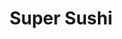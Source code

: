---
layout: place
title: "Super Sushi"
permalink: /nevada/las-vegas/super-sushi.html
stateAbbr: NV
stateName: Nevada
cityName: Las Vegas
place_id: ChIJ____NuXGyIARdZNsxBDXBX0
photos:
  - name: >-
      places/ChIJ____NuXGyIARdZNsxBDXBX0/photos/AeeoHcIHVAZ9pqEfA3jI0hF5mqouUHW34iehexzhEdqFthGo20B7DzWFuunQUiXzQwsSNBzwPLIk29DW_Y5zpzCsFajtJDfNFJDl1lzH-9rU4zJsgWdDnQwwt1A99CSlFUTMaQr_ALZgh3XMJYgxTkivzxNYmhKdPbgo3_01DPHGbfzxjHBJUp9h-CfyUTkEBWhJ5cI26NNTUvn2ew8LJN3WR6SYuzNRYF9HnsrdsLgJrGItClmtFLN7EnRsJ88fTTi09cllqo8QHJ7ot4nH76tlhdQbR1jrKcBPigsVNbSK_dtnRKqwC-AmLvif3lZ2cqrB4I78uri5ZPy2wPtUAIuFRMnDNzY5xlqNBx77tN4HaewaY3YU1BGoZDirYqLZGeH0jSytv9_VGHVnxQQsfuHOE_qHG__3xWbxM7RMjyiXyK_OeA
    widthPx: 4032
    heightPx: 3024
    authorAttributions:
      - displayName: Mark Vetanen
        uri: https://maps.google.com/maps/contrib/117222115529308815762
        photoUri: >-
          https://lh3.googleusercontent.com/a-/ALV-UjUq4pRdJ2vxkbjN-wZ8ugCea3RZr0JQFGXz3H4bBrEW_DCbGJQgcA=s100-p-k-no-mo
    flagContentUri: >-
      https://www.google.com/local/imagery/report/?cb_client=maps_api_places.places_api&image_key=!1e10!2sCIHM0ogKEICAgICknY3IWw&hl=en-US
    googleMapsUri: >-
      https://www.google.com/maps/place//data=!3m4!1e2!3m2!1sCIHM0ogKEICAgICknY3IWw!2e10!4m2!3m1!1s0x80c8c6e536ffffff:0x7d05d710c46c9375
  - name: >-
      places/ChIJ____NuXGyIARdZNsxBDXBX0/photos/AeeoHcKUPzvd2eP5kyxZ7eRFtsbQ-7HZU4htl-P00i71r1gCPuy2nF8e3XhMgd-oElUDsboaYIWBLO7GowMOTQZ11OHoXbmceBHALFQgXsmeggFez4-2q40-9f6cvxD6idGi_xBozRiJTnSUiBWglZCyF4Jayq57vmr3Fff6Cg7svsYaxX3dLO8TL_NkAZa0Gj1glMWhO-eu_D9P-2E_W6Qc7q2qp9Vh6siLHbn2kzuzDbcMmhLvj0lIBpag_UJ8FUZV78jTnm-C6D-_261t1NU654N1f7GjWkJL--8HfyHytBpT5Wy-jpJLIKcVYEdOJKYj40F3TKGIlj7OfqGtHKKgoPV29NttIs49KrdZWn_rADhjVhJZE6FfAvbauyyJWnABZW_--lNiTMfAT-JUTgqPlmsXa6yzU0ZeLE94m10Fbcs
    widthPx: 3840
    heightPx: 2160
    authorAttributions:
      - displayName: Khan Vegas
        uri: https://maps.google.com/maps/contrib/113620994733829354264
        photoUri: >-
          https://lh3.googleusercontent.com/a-/ALV-UjUR4e_mejhDj-txIR2naafiWUA_wO6YMMB_vOvhff_z9K6066BD=s100-p-k-no-mo
    flagContentUri: >-
      https://www.google.com/local/imagery/report/?cb_client=maps_api_places.places_api&image_key=!1e10!2sCIHM0ogKEICAgMDQ18aGUQ&hl=en-US
    googleMapsUri: >-
      https://www.google.com/maps/place//data=!3m4!1e2!3m2!1sCIHM0ogKEICAgMDQ18aGUQ!2e10!4m2!3m1!1s0x80c8c6e536ffffff:0x7d05d710c46c9375
  - name: >-
      places/ChIJ____NuXGyIARdZNsxBDXBX0/photos/AeeoHcJAU68SFMmMasCj2gyQ1rltFQUwqr_GdSrD_UOhpwXn2v8rN3FzDPt3iVT-ltHTaCoKXLAtoGJObO1-mNtAT1I6p0fcbGytrujuzZrYBJfwteYyBvOWXnSI4xCH5h5e0gZf1zcKRSTquX1WiA05UE_Xue_VD_xot9B9l6-S-smuxzI5ExkoYpycOt3C--zWStK4N6qfbD_SDd6biSYqW0zTfMCbSfSJZi-c7M0bCh893FbnVEQq1ZOW7zq-4T2xEVxeNUHWpwsm8RUX41Gc-gtHyLSWi3qCKBWUfTFuo6tJtehbqj5suXJqSIOhPqpCU5jpfaBVMYHKFjSvyumu2CQ-D8l4iJttAKeJGGHIZG7E2nWd04ZnOAWTW9nOZl7DQx2DafRlur48oSDOvzE9dnLJVI9OE6i4-5c8xCgobtwb7VJ8
    widthPx: 3840
    heightPx: 2160
    authorAttributions:
      - displayName: Khan Vegas
        uri: https://maps.google.com/maps/contrib/113620994733829354264
        photoUri: >-
          https://lh3.googleusercontent.com/a-/ALV-UjUR4e_mejhDj-txIR2naafiWUA_wO6YMMB_vOvhff_z9K6066BD=s100-p-k-no-mo
    flagContentUri: >-
      https://www.google.com/local/imagery/report/?cb_client=maps_api_places.places_api&image_key=!1e10!2sCIHM0ogKEICAgMDQ18aG0QE&hl=en-US
    googleMapsUri: >-
      https://www.google.com/maps/place//data=!3m4!1e2!3m2!1sCIHM0ogKEICAgMDQ18aG0QE!2e10!4m2!3m1!1s0x80c8c6e536ffffff:0x7d05d710c46c9375
  - name: >-
      places/ChIJ____NuXGyIARdZNsxBDXBX0/photos/AeeoHcKLgTUOJG4cJG30OA5Hj9Dp0TuHQnE8Ki3U3hYfOxpaD8xBCjQjthcUrj1raCsOsgmiGKqPN1uS6xyvpqCnN98jDNxiVuFm8F9zH6ag-JjKRUfW9DZwZdsErO3Q-SqAVm4LtNnsHYJ3A_1cTP8eciPFitZYrrtE7r78pFgraw1a3fTee-yGAXv8EOCh1s46yqHsQ-pwFjYHugC2dn7Bwc0NpLj1xx1aEHB7x8hlT29Kk7kL1GZkcJULDJ5yTcLt_LuQXZhbY1q0pgLaO3_r4tTVZpwOr7UTA56QN9P1d00xoYVbd3fyWblg8_GplMYE74lGyQuzy1prokoQiWza9-FlMU0GIdPNyjbeyJpMRMwUL-TG-4TZSAeRP7lf998zir5MNbNqhKPw_NBB533ARNAu1ldxVcn636hWjbG3yTiavAIa
    widthPx: 4000
    heightPx: 2252
    authorAttributions:
      - displayName: Bandido Anderson
        uri: https://maps.google.com/maps/contrib/110946923677935008255
        photoUri: >-
          https://lh3.googleusercontent.com/a-/ALV-UjUNNrbTCAt-6tmoGtQCn4bmatz-wffu1YLfJVkS8iKaGPDAnyM=s100-p-k-no-mo
    flagContentUri: >-
      https://www.google.com/local/imagery/report/?cb_client=maps_api_places.places_api&image_key=!1e10!2sCIHM0ogKEICAgIDvwpDrlwE&hl=en-US
    googleMapsUri: >-
      https://www.google.com/maps/place//data=!3m4!1e2!3m2!1sCIHM0ogKEICAgIDvwpDrlwE!2e10!4m2!3m1!1s0x80c8c6e536ffffff:0x7d05d710c46c9375
  - name: >-
      places/ChIJ____NuXGyIARdZNsxBDXBX0/photos/AeeoHcJ4OBAFDyykq4HNHpplsdFV0OGlOAFdBw8pH8jsUZLgj84ug2fJ17O9qG6bcIvnSRnj8Q3Hi3r5rlIv_t_fVan5XhEwBO4RV7Liiw0jEQ_3wGOaIBnjftl_2gUYxhULsREepCixlbEMlrFFQZvrv4lKA1PNvy_-LTqmz6z6zD1mphJrTvgGuJWP3vDiWSrIAwBYmVxDuOPcRb2mUYX2lK59JDGR-YoL1Hb8_-oHdltrW4bP27F-QJSfEn6bAw2iut4NpJzMq5-KDwZMHlzUKU_V-NTNQgfmOc3z3lsZegf4gM8Cg_LeVqc5yOw4QPpMugvSH7HmrDYuL3ltBnhuMw0yXDTArnLzUYL5if0slo3wrm26uocFkub4lkSm1tclfrv4_77yDY_2yrrk6qEnstN6u_fKxB6AFd_GZYR2fC-2VR0
    widthPx: 4000
    heightPx: 2252
    authorAttributions:
      - displayName: Olga Smith
        uri: https://maps.google.com/maps/contrib/106387834595100587050
        photoUri: >-
          https://lh3.googleusercontent.com/a-/ALV-UjV_srjkNbUj4_RfIt4ubhba-X6Qr2QekQxetIY2kYLR3Cdx6UrGtQ=s100-p-k-no-mo
    flagContentUri: >-
      https://www.google.com/local/imagery/report/?cb_client=maps_api_places.places_api&image_key=!1e10!2sCIHM0ogKEICAgICHloTc2AE&hl=en-US
    googleMapsUri: >-
      https://www.google.com/maps/place//data=!3m4!1e2!3m2!1sCIHM0ogKEICAgICHloTc2AE!2e10!4m2!3m1!1s0x80c8c6e536ffffff:0x7d05d710c46c9375
  - name: >-
      places/ChIJ____NuXGyIARdZNsxBDXBX0/photos/AeeoHcK1uR4ROo8pV-f-7opyvEjhh1bz7d505_1SGLGwDsYV8KSwv_4ntI6pAUBUKYqZ7KKhnKhdDsy79eRGu8eB5svbCQPebGz6S7BDlzLx2YPIKQKU6bY1yHyseqt6TairxZWPD5DoZGoLK8amLmnlm0ST9Y8avBy6xRmhstX6X-w2JYSrifLpq1A5awMa_Wnk3on20xQ5tMQnszpduqOMHCT1CPVSG9GUgWvrZdCS3pgySLqIwVS20Bv8YeB5Cgav3UvmC2vzGdH_WIHwotB27TQDDsibrUGxPD1JBe4g8UHG4IZkBNJUw8iiEcRl24aAaUg7yo-rAiqaJfgNHD_RcmuoM3JuZ-NbvyAyGe3iCG96BatOYt4tI2lQ0sCn8-xqJbSFxqCg8xFX_KTm2wq7kqM7Fy33lZRu4ZACJTQlBMD_i6O1
    widthPx: 720
    heightPx: 928
    authorAttributions:
      - displayName: Adele Anne
        uri: https://maps.google.com/maps/contrib/109344131755509498271
        photoUri: >-
          https://lh3.googleusercontent.com/a-/ALV-UjX550Iz1yjnNX5sNFJ_q-tSl5kOr5ektXP5jSsxm3gafbT1ivZb=s100-p-k-no-mo
    flagContentUri: >-
      https://www.google.com/local/imagery/report/?cb_client=maps_api_places.places_api&image_key=!1e10!2sCIHM0ogKEICAgIDb2duQmgE&hl=en-US
    googleMapsUri: >-
      https://www.google.com/maps/place//data=!3m4!1e2!3m2!1sCIHM0ogKEICAgIDb2duQmgE!2e10!4m2!3m1!1s0x80c8c6e536ffffff:0x7d05d710c46c9375
  - name: >-
      places/ChIJ____NuXGyIARdZNsxBDXBX0/photos/AeeoHcJDwRRyuyMN8nJDz9GNpOBpo20FZqdEwbdFwhjOHAm3Kqu5Ej0IiOX2Q56ZjC4Pm54-akvytAK_jKa3sroI_h1PW0ja0SXZQaVmWiVmdKN1zZ0XbKyOC9_qybdVZDjjrWOvj2XEbJPuIfsgsijIjsZ200HcZGA1rdnzh9jOVArhAYLmdhSRK00ZWbKLeoOQNZpM7lPSZSihOQjRDTIPASGBzPIt9tF81FHEHHAU2rwTX-_Lc9IzHW71Wx8NjOh7GxFJ10mF0Ib82kS_HQZDn7DQFDJZRz9CwjwkdJLrfJT9_EyDCPkhLWRyabeSlnnhtWHd-VJYaPXe94ZMO8OlM91fwEzuz7v7zBRf1055nelbp4gQ9MPEctvf2di2MGnDDnqEklbuOEw7hU2CPT0bORPzWHdl6BpQ27OcqxLVu6eCzw
    widthPx: 4000
    heightPx: 2252
    authorAttributions:
      - displayName: Greg Cano
        uri: https://maps.google.com/maps/contrib/113948173942651340379
        photoUri: >-
          https://lh3.googleusercontent.com/a-/ALV-UjUOw4d2Bi3bIinREv4zD8x5FqzR_BHjSjVnhQTuEXnKiIaWrzw=s100-p-k-no-mo
    flagContentUri: >-
      https://www.google.com/local/imagery/report/?cb_client=maps_api_places.places_api&image_key=!1e10!2sCIHM0ogKEICAgICvpNOVBw&hl=en-US
    googleMapsUri: >-
      https://www.google.com/maps/place//data=!3m4!1e2!3m2!1sCIHM0ogKEICAgICvpNOVBw!2e10!4m2!3m1!1s0x80c8c6e536ffffff:0x7d05d710c46c9375
  - name: >-
      places/ChIJ____NuXGyIARdZNsxBDXBX0/photos/AeeoHcJSW347ENLB5JGc19PT48pQO6eF1XkIc5KxER4-5pDE8bNyKnErc28oMUeJxdOQqJrMPpB4HbGBpSeIgkKHpoQ4ryUkLUjDNnLewUJwzRTPNOOzxQ-aG-Pj8CXbSjrjR6Wu4CptPIgXli2Pi3MRFSM4EztpGmWxfh_RFk9aHVKj7L8NQM9pjqmPsoTMz8bZ7Rs6wKM_SO2DRn5oov1qy1N-blmcmXBtuWtsB1C0xKWQAIMU6YSu3dkiOkG-T7fbPqKMvJIZHcWsY9ieTibOPAj0LG4PF6ZStNagxnyKyyRWlnGhVVDpofqKms3PnP7-Q0Q_E7H2aXvcD5N__BxGzqJfuJl0FAhI5BVC8l_LgkqNTqIALxNvzw8OyrNAAK781aHNsiGgrhWYkPpmN8KA-YfMGjc40Q6qK9hxkb-EezMzYw
    widthPx: 4800
    heightPx: 2700
    authorAttributions:
      - displayName: Ankit Goyal (Ak)
        uri: https://maps.google.com/maps/contrib/105221623879602785287
        photoUri: >-
          https://lh3.googleusercontent.com/a-/ALV-UjXh0onOk9yRFmqwAbEDh2fLYUl5Mneer0ONDP8B_VzIhmfamzii9Q=s100-p-k-no-mo
    flagContentUri: >-
      https://www.google.com/local/imagery/report/?cb_client=maps_api_places.places_api&image_key=!1e10!2sCIHM0ogKEICAgICinN2KOg&hl=en-US
    googleMapsUri: >-
      https://www.google.com/maps/place//data=!3m4!1e2!3m2!1sCIHM0ogKEICAgICinN2KOg!2e10!4m2!3m1!1s0x80c8c6e536ffffff:0x7d05d710c46c9375
  - name: >-
      places/ChIJ____NuXGyIARdZNsxBDXBX0/photos/AeeoHcKg3svAN7oKlPs-957OdyRhLSe1OkF3pYylzzl9O3hkMDouJkajgz2ZFtHszzxAGTOTu414WSraFk6jZWSYKj6Uky8CYCFSEYVo7D72JSwMMT6Td7vWZyAYGBHhCd4cqHJWugMYdTvqIx6waJLAxQl3BzisXy1rJOBORcuS9xRv2EWt2n8xtkh3A18kj7IT-KX7ssbVyB29inSjzcODWKCbBU5GbJhH8ODWFOYMlkwB5aL_QX5A4lCw18wTGQv8rZ9d8_bIUrYeuYH6DdY_BYm90Vu6PsRhhd3FgMZp9se_JACdKIEZhKALtjnZTjbJ3loI-Qqff25t-CCDUv2l9_7FU0Y6Yxzf1BuaoAaB93JSd-3ToiTEyAYKoZIyeMHIMS0h_8orWkbvqeI7SDO2wstL2i4ASVnzDp2-x3sqecH_KFbP
    widthPx: 4000
    heightPx: 2252
    authorAttributions:
      - displayName: Greg Cano
        uri: https://maps.google.com/maps/contrib/113948173942651340379
        photoUri: >-
          https://lh3.googleusercontent.com/a-/ALV-UjUOw4d2Bi3bIinREv4zD8x5FqzR_BHjSjVnhQTuEXnKiIaWrzw=s100-p-k-no-mo
    flagContentUri: >-
      https://www.google.com/local/imagery/report/?cb_client=maps_api_places.places_api&image_key=!1e10!2sCIHM0ogKEICAgICP4_ms-AE&hl=en-US
    googleMapsUri: >-
      https://www.google.com/maps/place//data=!3m4!1e2!3m2!1sCIHM0ogKEICAgICP4_ms-AE!2e10!4m2!3m1!1s0x80c8c6e536ffffff:0x7d05d710c46c9375
  - name: >-
      places/ChIJ____NuXGyIARdZNsxBDXBX0/photos/AeeoHcK1co4Uah2B70bGoZMOCyv0FiFjkGZzDL46_2hRwVgLihYwTgfk5tMcZXZszf5BTVJGHjXnO_b2_36X61ucCL-HLogiqBXPcAOCwxakgVNvAPRoB7vB3xnp-txAqO29_Qg0E-j6xq44JsXUMcWLFdVZd8hjRtqFWJwtOkbibozCL7xJmKw2pQjOQQ1Y_lfLFQRJW519BhgL_xYKvwP8gupMGbQVaD4cYwd_-e7Vfr4RHINCWl4Tqw1cvYO3TShKhKcW1C9orPXLqBsAC-IIRfVl9s1rauHr2bmwCW0xhxDLEEnyt96bVpr6UBxBFcPcOiDn16Pa11mkB1cch43_MmYxCHJ_Ad7mtgiE6kMd6fXSMXHUBjsOuzdeVDn6K9qlWkzEuV7FxC0fF48P3FyzMs4-9Sm9e9aGrsrmZVWXE1Nq1y0
    widthPx: 4032
    heightPx: 3024
    authorAttributions:
      - displayName: Jay Jader
        uri: https://maps.google.com/maps/contrib/110862296140233418866
        photoUri: >-
          https://lh3.googleusercontent.com/a-/ALV-UjXCBfZ0utybYnBGrUj9r54klE07TrtCllIUpthq9BrzS79gukq1=s100-p-k-no-mo
    flagContentUri: >-
      https://www.google.com/local/imagery/report/?cb_client=maps_api_places.places_api&image_key=!1e10!2sCIHM0ogKEICAgICpvLSgkgE&hl=en-US
    googleMapsUri: >-
      https://www.google.com/maps/place//data=!3m4!1e2!3m2!1sCIHM0ogKEICAgICpvLSgkgE!2e10!4m2!3m1!1s0x80c8c6e536ffffff:0x7d05d710c46c9375
address: 6160 W Tropicana Ave Suite E-5, Las Vegas, NV 89103, USA
street: 6160 W Tropicana Ave Suite E-5
city: Las Vegas
state: NV
zip: '89103'
country: USA
neighborhood: null
latitude: '36.100738'
longitude: '-115.227347'
accessibility_options:
  wheelchairAccessibleParking: true
  wheelchairAccessibleEntrance: true
  wheelchairAccessibleRestroom: true
  wheelchairAccessibleSeating: true
business_status: OPERATIONAL
name: Super Sushi
google_maps_links:
  directionsUri: >-
    https://www.google.com/maps/dir//''/data=!4m7!4m6!1m1!4e2!1m2!1m1!1s0x80c8c6e536ffffff:0x7d05d710c46c9375!3e0
  placeUri: https://maps.google.com/?cid=9008843096639443829
  writeAReviewUri: >-
    https://www.google.com/maps/place//data=!4m3!3m2!1s0x80c8c6e536ffffff:0x7d05d710c46c9375!12e1
  reviewsUri: >-
    https://www.google.com/maps/place//data=!4m4!3m3!1s0x80c8c6e536ffffff:0x7d05d710c46c9375!9m1!1b1
  photosUri: >-
    https://www.google.com/maps/place//data=!4m3!3m2!1s0x80c8c6e536ffffff:0x7d05d710c46c9375!10e5
primary_type: Sushi Restaurant
opening_hours:
  regular: null
  current: null
secondary_opening_hours:
  regular:
    weekdayDescriptions: null
    type: null
  current:
    weekdayDescriptions: null
    type: null
phone: (702) 722-6261
price_level: PRICE_LEVEL_INEXPENSIVE
price_range: $20 &ndash; $30
rating: '4.5'
rating_count: 496
website: http://www.supersushilv.com/
description: >-
  Eclectic art covers the walls at this informal Japanese eatery with specialty
  rolls & noodles.
reviews:
  - name: >-
      places/ChIJ____NuXGyIARdZNsxBDXBX0/reviews/ChZDSUhNMG9nS0VJQ0FnSUR2d3BEckp3EAE
    relativePublishTimeDescription: 3 months ago
    rating: 5
    text:
      text: >-
        I recently found this place. This is my 2nd time here. We went for
        Tuesday 22 dollars AYCE.It was great. You can not order from all the
        menus, but you have plenty of options . The servers are always nice. I
        love that what you order comes in one plate. Theu do bot mixed all the
        order from the table. Not like other AYCE that they just put everything
        in one plate. Here is all individually serve.
      languageCode: en
    originalText:
      text: >-
        I recently found this place. This is my 2nd time here. We went for
        Tuesday 22 dollars AYCE.It was great. You can not order from all the
        menus, but you have plenty of options . The servers are always nice. I
        love that what you order comes in one plate. Theu do bot mixed all the
        order from the table. Not like other AYCE that they just put everything
        in one plate. Here is all individually serve.
      languageCode: en
    authorAttribution:
      displayName: Bandido Anderson
      uri: https://www.google.com/maps/contrib/110946923677935008255/reviews
      photoUri: >-
        https://lh3.googleusercontent.com/a-/ALV-UjUNNrbTCAt-6tmoGtQCn4bmatz-wffu1YLfJVkS8iKaGPDAnyM=s128-c0x00000000-cc-rp-mo-ba4
    publishTime: '2024-12-18T19:31:36.845224Z'
    flagContentUri: >-
      https://www.google.com/local/review/rap/report?postId=ChZDSUhNMG9nS0VJQ0FnSUR2d3BEckp3EAE&d=17924085&t=1
    googleMapsUri: >-
      https://www.google.com/maps/reviews/data=!4m6!14m5!1m4!2m3!1sChZDSUhNMG9nS0VJQ0FnSUR2d3BEckp3EAE!2m1!1s0x80c8c6e536ffffff:0x7d05d710c46c9375
  - name: >-
      places/ChIJ____NuXGyIARdZNsxBDXBX0/reviews/ChdDSUhNMG9nS0VJQ0FnTUN3NWZiNl9nRRAB
    relativePublishTimeDescription: 3 weeks ago
    rating: 5
    text:
      text: >-
        We have tried most of the AYCE places on the east side, a few in
        Chinatown. This was a new one to hit and it didn’t disappoint. Service
        and atmosphere was great. Fresh fish, nice rice ratio and plenty of
        variety of rolls. Tempura was light, crispy and seasoned well. Miso was
        rich and delicious. Deep fried rolls didn’t have a super thick
        cakey/doughy coating like most places. AYCE price was pretty average. My
        only complaint would be $3 each canned soda. $25 in drinks for 4 seemed
        steep. Overall it was worth the drive and will be back.
      languageCode: en
    originalText:
      text: >-
        We have tried most of the AYCE places on the east side, a few in
        Chinatown. This was a new one to hit and it didn’t disappoint. Service
        and atmosphere was great. Fresh fish, nice rice ratio and plenty of
        variety of rolls. Tempura was light, crispy and seasoned well. Miso was
        rich and delicious. Deep fried rolls didn’t have a super thick
        cakey/doughy coating like most places. AYCE price was pretty average. My
        only complaint would be $3 each canned soda. $25 in drinks for 4 seemed
        steep. Overall it was worth the drive and will be back.
      languageCode: en
    authorAttribution:
      displayName: LVGirl 85
      uri: https://www.google.com/maps/contrib/103637951822577101741/reviews
      photoUri: >-
        https://lh3.googleusercontent.com/a-/ALV-UjVH0bClx3vDBxEMuX9CPJFxwYhDPNaBOo0tMfnIj_lpqDyTHr90=s128-c0x00000000-cc-rp-mo
    publishTime: '2025-03-20T05:27:57.882453Z'
    flagContentUri: >-
      https://www.google.com/local/review/rap/report?postId=ChdDSUhNMG9nS0VJQ0FnTUN3NWZiNl9nRRAB&d=17924085&t=1
    googleMapsUri: >-
      https://www.google.com/maps/reviews/data=!4m6!14m5!1m4!2m3!1sChdDSUhNMG9nS0VJQ0FnTUN3NWZiNl9nRRAB!2m1!1s0x80c8c6e536ffffff:0x7d05d710c46c9375
  - name: >-
      places/ChIJ____NuXGyIARdZNsxBDXBX0/reviews/ChZDSUhNMG9nS0VJQ0FnSURYeTUzT09REAE
    relativePublishTimeDescription: 5 months ago
    rating: 5
    text:
      text: >-
        Stopped in on a whim. We wanted to shop for some groceries somewhere
        near our hotel. Parked at the Smiths and saw this sushi restaurant.
        Instead of cooking at the condo, we decided to get some sushi for
        dinner.  Never knew anything about Super Sushi, but when in Vegas...why
        not just try.


        Okay, in all honesty, we wouldn't have picked this spot. For one, it's
        off of a very busy and congested street/area. On Tropicana. And the
        surrounding area isn't the best. We didn't do any research. We just
        Googled "grocery store near me." Not that we are snobs. Actually, we're
        the complete opposite. But, we are mindful and very aware of our
        surroundings.


        "Super Sushi" is a little restaurant tucked in between other businesses.
        It's an AYCE (All You Can Eat) sushi spot. But they also serve ala carte
        and bento style choices if you're not into AYCE. And let me tell you...
        it's DELICIOUS! OISHII! ONO!


        We walked in at about 6 pm. on a Wednesday night. There was only 1
        person sitting at the sushi bar. We were greeted promptly by the
        waitress/server/cashier. Since it was our first time there, she
        explained the difference in AYCE and ala carte ordering.


        For the AYCE, it costs $25.99 to $32.95. The difference if price is a
        section that is, what I assume is on the higher side of cost. However,
        the menu has tons of choices. They also had bento style choices. And you
        could still order off of the sushi menu. You'll just need to  pay for
        each choice.


        We decided on the AYCE. Because one of the bento style choices was
        $16.99 plus any sushi we wanted to order. No brainer. We stayed away
        from the rolls except the avocado roll but inhaled as much negiri as we
        could. Between the Salmon, Unagi, Ahi, Hamachi, and Garlic salmon and
        ahi we ate till our hearts were content. Then followed by shrimp and
        vegetable tempura. But, the best thing I realized is the rice to fish
        ratio. Let me tell you, its so awesome. It's like eating sashimi with a
        tiny amount of rice.


        This is absolutely a must try recommendation to anyone looking for good
        sushi. The staff were friendly and accommodating. The sushi was SUPER
        delicious. I'm definitely going to make it back here again for sushi one
        day.
      languageCode: en
    originalText:
      text: >-
        Stopped in on a whim. We wanted to shop for some groceries somewhere
        near our hotel. Parked at the Smiths and saw this sushi restaurant.
        Instead of cooking at the condo, we decided to get some sushi for
        dinner.  Never knew anything about Super Sushi, but when in Vegas...why
        not just try.


        Okay, in all honesty, we wouldn't have picked this spot. For one, it's
        off of a very busy and congested street/area. On Tropicana. And the
        surrounding area isn't the best. We didn't do any research. We just
        Googled "grocery store near me." Not that we are snobs. Actually, we're
        the complete opposite. But, we are mindful and very aware of our
        surroundings.


        "Super Sushi" is a little restaurant tucked in between other businesses.
        It's an AYCE (All You Can Eat) sushi spot. But they also serve ala carte
        and bento style choices if you're not into AYCE. And let me tell you...
        it's DELICIOUS! OISHII! ONO!


        We walked in at about 6 pm. on a Wednesday night. There was only 1
        person sitting at the sushi bar. We were greeted promptly by the
        waitress/server/cashier. Since it was our first time there, she
        explained the difference in AYCE and ala carte ordering.


        For the AYCE, it costs $25.99 to $32.95. The difference if price is a
        section that is, what I assume is on the higher side of cost. However,
        the menu has tons of choices. They also had bento style choices. And you
        could still order off of the sushi menu. You'll just need to  pay for
        each choice.


        We decided on the AYCE. Because one of the bento style choices was
        $16.99 plus any sushi we wanted to order. No brainer. We stayed away
        from the rolls except the avocado roll but inhaled as much negiri as we
        could. Between the Salmon, Unagi, Ahi, Hamachi, and Garlic salmon and
        ahi we ate till our hearts were content. Then followed by shrimp and
        vegetable tempura. But, the best thing I realized is the rice to fish
        ratio. Let me tell you, its so awesome. It's like eating sashimi with a
        tiny amount of rice.


        This is absolutely a must try recommendation to anyone looking for good
        sushi. The staff were friendly and accommodating. The sushi was SUPER
        delicious. I'm definitely going to make it back here again for sushi one
        day.
      languageCode: en
    authorAttribution:
      displayName: Fawn Kowalski
      uri: https://www.google.com/maps/contrib/107022652657808692316/reviews
      photoUri: >-
        https://lh3.googleusercontent.com/a-/ALV-UjWdFiPnFiX8WCEWKBdSePowMlKox-jx8h9JDWobdI0IeJwSvwmwhw=s128-c0x00000000-cc-rp-mo-ba3
    publishTime: '2024-10-31T04:43:23.876273Z'
    flagContentUri: >-
      https://www.google.com/local/review/rap/report?postId=ChZDSUhNMG9nS0VJQ0FnSURYeTUzT09REAE&d=17924085&t=1
    googleMapsUri: >-
      https://www.google.com/maps/reviews/data=!4m6!14m5!1m4!2m3!1sChZDSUhNMG9nS0VJQ0FnSURYeTUzT09REAE!2m1!1s0x80c8c6e536ffffff:0x7d05d710c46c9375
  - name: >-
      places/ChIJ____NuXGyIARdZNsxBDXBX0/reviews/ChdDSUhNMG9nS0VJQ0FnSUNiaGY2d213RRAB
    relativePublishTimeDescription: 8 months ago
    rating: 4
    text:
      text: >-
        An AYCE (all-you-can-eat) sushi restaurant on the west side of the Vegas
        strip on Tropicana Ave.  This small but cozy restaurant serves your
        favorite sushi and sashimi. The dinner price is $25.99 or $32.95 for the
        upgrade which includes specialty options such as sea urchin, nigiri
        sushi, choice of one grilled or one hamachi collar or salmon collar,
        super white tuna collar, etc. Lots of sushi rolls and appetizers to
        choose from the menu. There's plenty of parking in the plaza's parking
        lot. AYCE includes one dessert item. This is one of the least expensive
        AYCE sushi restaurants in Las Vegas. Most AYCE sushi restaurant dinner
        price starts at $29.99 and up. Unlike other AYCE sushi restaurants where
        all parties must order all AYCE or all a la carte, this establishment
        allows customers to order la carte and AYCE within the same party. They
        just ask patrons not to share. I like this AYCE restaurant for this
        reason because not everyone in the party wants AYCE. Will return to this
        restaurant for more sushi and sashimi on our next Vegas trip.
      languageCode: en
    originalText:
      text: >-
        An AYCE (all-you-can-eat) sushi restaurant on the west side of the Vegas
        strip on Tropicana Ave.  This small but cozy restaurant serves your
        favorite sushi and sashimi. The dinner price is $25.99 or $32.95 for the
        upgrade which includes specialty options such as sea urchin, nigiri
        sushi, choice of one grilled or one hamachi collar or salmon collar,
        super white tuna collar, etc. Lots of sushi rolls and appetizers to
        choose from the menu. There's plenty of parking in the plaza's parking
        lot. AYCE includes one dessert item. This is one of the least expensive
        AYCE sushi restaurants in Las Vegas. Most AYCE sushi restaurant dinner
        price starts at $29.99 and up. Unlike other AYCE sushi restaurants where
        all parties must order all AYCE or all a la carte, this establishment
        allows customers to order la carte and AYCE within the same party. They
        just ask patrons not to share. I like this AYCE restaurant for this
        reason because not everyone in the party wants AYCE. Will return to this
        restaurant for more sushi and sashimi on our next Vegas trip.
      languageCode: en
    authorAttribution:
      displayName: Master-D
      uri: https://www.google.com/maps/contrib/110709585529762133895/reviews
      photoUri: >-
        https://lh3.googleusercontent.com/a-/ALV-UjUH2AyxaTDU5QAjPymB3Gzwb4A4xs6XM8zrRTh9lWkFR26Fe2LWWg=s128-c0x00000000-cc-rp-mo-ba5
    publishTime: '2024-07-29T08:24:46.290774Z'
    flagContentUri: >-
      https://www.google.com/local/review/rap/report?postId=ChdDSUhNMG9nS0VJQ0FnSUNiaGY2d213RRAB&d=17924085&t=1
    googleMapsUri: >-
      https://www.google.com/maps/reviews/data=!4m6!14m5!1m4!2m3!1sChdDSUhNMG9nS0VJQ0FnSUNiaGY2d213RRAB!2m1!1s0x80c8c6e536ffffff:0x7d05d710c46c9375
  - name: >-
      places/ChIJ____NuXGyIARdZNsxBDXBX0/reviews/ChZDSUhNMG9nS0VJQ0FnSUM5MWV2amFBEAE
    relativePublishTimeDescription: a year ago
    rating: 5
    text:
      text: >-
        Surprising little gem, the immediate area nearby isn't the best so my
        hopes weren't too high but I'm happy to say I shouldn't have judged this
        book by the cover. Once you go inside it's a complete reversal,
        everything is clean and well kept and the staff is very polite and
        helpful. The food was superb and rolls were gigantic. I wish I had a
        bigger stomach so I could have tried more of their menu as they have
        lots different flavor and ingredient combinations that I haven't really
        seen at other sushi reseraunts. If you're in the area I highly recommend
        giving this little spot a shot, and try their thai green tea!
      languageCode: en
    originalText:
      text: >-
        Surprising little gem, the immediate area nearby isn't the best so my
        hopes weren't too high but I'm happy to say I shouldn't have judged this
        book by the cover. Once you go inside it's a complete reversal,
        everything is clean and well kept and the staff is very polite and
        helpful. The food was superb and rolls were gigantic. I wish I had a
        bigger stomach so I could have tried more of their menu as they have
        lots different flavor and ingredient combinations that I haven't really
        seen at other sushi reseraunts. If you're in the area I highly recommend
        giving this little spot a shot, and try their thai green tea!
      languageCode: en
    authorAttribution:
      displayName: Cameron Kirwin
      uri: https://www.google.com/maps/contrib/106013888352723639011/reviews
      photoUri: >-
        https://lh3.googleusercontent.com/a/ACg8ocIBU5nCeFDJF_GQxxFnRlMnKzgeMnIBz6EZph0Q7fu3dZr-Zg=s128-c0x00000000-cc-rp-mo-ba4
    publishTime: '2024-03-08T00:00:26.212627Z'
    flagContentUri: >-
      https://www.google.com/local/review/rap/report?postId=ChZDSUhNMG9nS0VJQ0FnSUM5MWV2amFBEAE&d=17924085&t=1
    googleMapsUri: >-
      https://www.google.com/maps/reviews/data=!4m6!14m5!1m4!2m3!1sChZDSUhNMG9nS0VJQ0FnSUM5MWV2amFBEAE!2m1!1s0x80c8c6e536ffffff:0x7d05d710c46c9375
parking_options:
  freeParkingLot: true
  freeStreetParking: true
payment_options:
  acceptsCreditCards: true
  acceptsDebitCards: true
  acceptsCashOnly: false
  acceptsNfc: true
allow_dogs: null
curbside_pickup: null
delivery: true
dine_in: true
good_for_children: true
good_for_groups: true
good_for_sports: false
live_music: false
menu_for_children: null
outdoor_seating: false
reservable: true
restroom: true
serves_beer: true
serves_breakfast: false
serves_brunch: null
serves_cocktails: true
serves_coffee: null
serves_dinner: true
serves_dessert: true
serves_lunch: true
serves_vegetarian_food: null
serves_wine: true
takeout: true

---